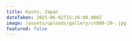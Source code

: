 ```yaml
---
title: Kyoto, Japan
dateTaken: 2025-06-02T15:26:00.000Z
image: /assets/uploads/gallery/cn800-29-.jpg
featured: false
---
```

